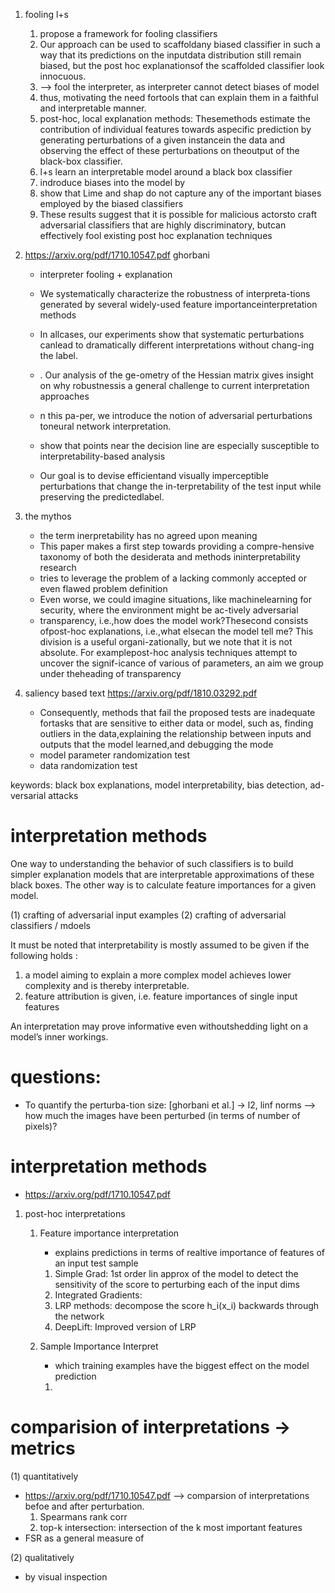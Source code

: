 1. fooling l+s
   1. propose a framework for fooling classifiers 
   2. Our approach can be used to scaffoldany biased classifier in such a way that its predictions on the inputdata distribution still remain biased, but the post hoc explanationsof the scaffolded classifier look innocuous. 
   3. --> fool the interpreter, as interpreter cannot detect biases of model
   4. thus, motivating the need fortools that can explain them in a faithful and interpretable manner.
   5. post-hoc, local explanation methods: Thesemethods estimate the contribution of individual features towards aspecific prediction by generating perturbations of a given instancein the data and observing the effect of these perturbations on theoutput of the black-box classifier.
   6. l+s learn an interpretable model around a black box classifier
   7. indroduce biases into the model by 
   8. show that Lime and shap do not capture any of the important biases employed by the biased classifiers 
   9. These results suggest that it is possible for malicious actorsto craft adversarial classifiers that are highly discriminatory, butcan effectively fool existing post hoc explanation techniques


2. https://arxiv.org/pdf/1710.10547.pdf  ghorbani
   - interpreter fooling + explanation 
   - We systematically characterize the robustness of interpreta-tions  generated  by  several  widely-used  feature  importanceinterpretation methods
   - In allcases, our experiments show that systematic perturbations canlead to dramatically different interpretations without chang-ing the label.
   - . Our analysis of the ge-ometry of the Hessian matrix gives insight on why robustnessis a general challenge to current interpretation approaches 

   - n  this  pa-per, we introduce the notion of adversarial perturbations toneural network interpretation.
   - show that points near the decision line are especially susceptible to interpretability-based analysis
   - Our goal is to devise efficientand visually imperceptible perturbations that change the in-terpretability of the test input while preserving the predictedlabel.

3. the mythos
   - the term inerpretability has no agreed upon meaning
   - This paper makes a first step towards providing a compre-hensive taxonomy of both the desiderata and methods ininterpretability research  
   - tries to leverage the problem of a lacking commonly accepted or even flawed problem definition 
   - Even  worse,  we  could  imagine  situations,  like  machinelearning for security, where the environment might be ac-tively  adversarial
   - transparency, i.e.,how does the model work?Thesecond  consists  ofpost-hoc  explanations,  i.e.,what  elsecan the model tell me? This division is a useful organi-zationally, but we note that it is not absolute.  For examplepost-hoc analysis techniques attempt to uncover the signif-icance of various of parameters, an aim we group under theheading of transparency

4. saliency based text  https://arxiv.org/pdf/1810.03292.pdf
   - Consequently, methods that fail the proposed tests are inadequate fortasks that are sensitive to either data or model, such as, finding outliers in the data,explaining the relationship between inputs and outputs that the model learned,and debugging the mode 
   -  model parameter randomization test
   - data randomization test


keywords: 
black box explanations, model interpretability, bias detection, ad-versarial attacks


# interpretation methods
One way to understanding the behavior of such classifiers is to build simpler explanation models that are interpretable approximations of these black boxes.
The other way is to calculate feature importances for a given model. 

(1) crafting of adversarial input examples
(2) crafting of adversarial classifiers / mdoels 


It must be noted that interpretability is mostly assumed to be given if the following holds : 
1. a model aiming to explain a more complex model achieves lower complexity and is thereby interpretable.
2. feature attribution is given, i.e. feature importances of single input features

An  interpretation  may  prove  informative  even  withoutshedding  light  on  a  model’s  inner  workings.


# questions: 
- To  quantify  the  perturba-tion size: [ghorbani et al.] -> l2, linf norms --> how much the images have been perturbed (in terms of number of pixels)?



# interpretation methods 
- https://arxiv.org/pdf/1710.10547.pdf 
1. post-hoc interpretations
   1. Feature  importance  interpretation 
      - explains predictions in terms of realtive importance of features of an input test sample
   
      1. Simple Grad: 1st order lin approx of the model to detect the sensitivity of the score to perturbing each of the input dims
      2. Integrated Gradients: 
      3. LRP methods: decompose the score h_i(x_i) backwards through the network  
      4. DeepLift: Improved version of LRP

   2. Sample Importance Interpret
      - which training examples have the biggest effect on the model prediction
      1. 

# comparision of interpretations  -> metrics 

(1) quantitatively
- https://arxiv.org/pdf/1710.10547.pdf
--> comparsion of interpretations befoe and after perturbation. 
   1. Spearmans rank corr
   2. top-k intersection: intersection of the k most important features
- FSR as a general measure of 

(2) qualitatively
- by visual inspection
